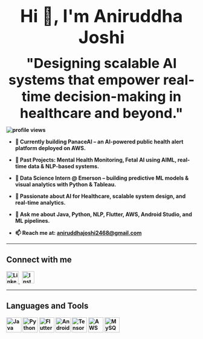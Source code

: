 <h1 align="center"><b><span style="font-size: 46px;">Hi 👋, I'm Aniruddha Joshi</span></b></h1>

<p align="center"><b>
  <b><span style="font-size: 36px;">"Designing scalable AI systems that empower real-time decision-making in healthcare and beyond."</span></b>
</p>

<p align="left">
  <img src="https://komarev.com/ghpvc/?username=ANNIjoshi2802&label=Profile%20views&color=0e75b6&style=flat" alt="profile views" />
</p>

- 🔭 Currently building **PanaceAI** – an AI-powered public health alert platform deployed on AWS.
  
  
- 🧠 Past Projects: **Mental Health Monitoring**, **Fetal AI using AIML**, real-time data & NLP-based systems.
  
  
- 💼 **Data Science Intern @ Emerson** – building predictive ML models & visual analytics with Python & Tableau.
  
  
- 🌱 Passionate about **AI for Healthcare**, scalable system design, and real-time analytics.
  
  
- 💬 Ask me about **Java, Python, NLP, Flutter, AWS, Android Studio**, and **ML pipelines**.
  
  
- 📫 Reach me at: **aniruddhajoshi2468@gmail.com**

---

##  Connect with me  
<p align="left">
  <a href="https://www.linkedin.com/in/aniruddha-joshi-91296821a/" target="_blank">
    <img src="https://cdn.jsdelivr.net/gh/devicons/devicon/icons/linkedin/linkedin-original.svg" alt="LinkedIn" width="32" height="32"/>
  </a>
  &nbsp;
  <a href="https://instagram.com/aniruddha._joshi" target="_blank">
    <img src="https://upload.wikimedia.org/wikipedia/commons/a/a5/Instagram_icon.png" alt="Instagram" width="32" height="32"/>
  </a>
</p>

---

##  Languages and Tools  
<p align="left">
  <img src="https://cdn.jsdelivr.net/gh/devicons/devicon/icons/java/java-original.svg" alt="Java" width="40" height="40"/>
  <img src="https://cdn.jsdelivr.net/gh/devicons/devicon/icons/python/python-original.svg" alt="Python" width="40" height="40"/>
  <img src="https://cdn.jsdelivr.net/gh/devicons/devicon/icons/flutter/flutter-original.svg" alt="Flutter" width="40" height="40"/>
  <img src="https://cdn.jsdelivr.net/gh/devicons/devicon/icons/android/android-original.svg" alt="Android Studio" width="40" height="40"/>
  <img src="https://cdn.jsdelivr.net/gh/devicons/devicon/icons/tensorflow/tensorflow-original.svg" alt="TensorFlow" width="40" height="40"/>
  <img src="https://www.svgrepo.com/show/353443/aws.svg" alt="AWS" width="40" height="40"/>
  <img src="https://cdn.jsdelivr.net/gh/devicons/devicon/icons/mysql/mysql-original.svg" alt="MySQL" width="40" height="40"/>
</p>
